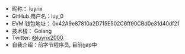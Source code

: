 - 昵称：  luyrix
- GitHub 用户名：luy_0  
- EVM 钱包地址：  0x42A9e87810a2D715E502C6ff90CBd0e31d40df21
- 技术栈：  Golang 
- Twitter:   [@luyrix2000](https://x.com/luyrix2000) 
- 自我介绍：前字节程序员, 目前gap中  
